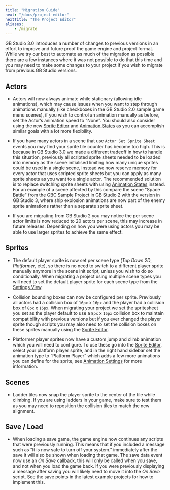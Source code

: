 ```yaml
---
title: "Migration Guide"
next: "/docs/project-editor"
nextTitle: "The Project Editor"
aliases:
    - /migrate
---
```


GB Studio 3.0 introduces a number of changes to previous versions in an effort to improve and future proof the game engine and project format. While we try our best to automate as much of the migration as possible there are a few instances where it was not possible to do that this time and you may need to make some changes to your project if you wish to migrate from previous GB Studio versions.

## Actors

- Actors will now always animate while stationary (allowing idle animations), which may cause issues when you want to step through animations manually (like checkboxes in the GB Studio 2.0 sample game menu scenes), if you wish to control an animation manually as before, set the Actor’s animation speed to “None”. You should also consider using the new [Sprite Editor](/docs/sprites/#sprite-editor) and [Animation States](/docs/sprites/#animation-states) as you can accomplish similar goals with a lot more flexibility.

- If you have many actors in a scene that use `Actor Set Sprite Sheet` events you may find your sprite tile counter has become too high. This is because in GB Studio 3.0 we made a different tradeoff in how to handle this situation, previously all scripted sprite sheets needed to be loaded into memory as the scene initialised limiting how many unique sprites could be used in a single scene, instead we now reserve memory for every actor that uses scripted sprite sheets but you can apply as many sprite sheets as you want to a single actor. The recommended solution is to replace switching sprite sheets with using [Animation States](/docs/sprites/#animation-states) instead. For an example of a scene affected by this compare the scene "Space Battle" from the GBC Sample Project in GB Studio 2 with the version in GB Studio 3, where ship explosion animations are now part of the enemy sprite animations rather than a separate sprite sheet.

- If you are migrating from GB Studio 2 you may notice the per scene actor limits is now reduced to 20 actors per scene, this may increase in future releases. Depending on how you were using actors you may be able to use larger sprites to achieve the same effect.

## Sprites

- The default player sprite is now set per scene type (_Top Down 2D_, _Platformer_, etc), so there is no need to switch to a different player sprite manually anymore in the scene init script, unless you wish to do so conditionally. When migrating a project using multiple scene types you will need to set the default player sprite for each scene type from the [Settings View](/docs/settings/#default-player-sprites).

- Collision bounding boxes can now be configured per sprite. Previously all actors had a collision box of `16px` x `16px` and the player had a collision box of `8px` x `16px`. When migrating your project we set the spritesheet you set as the player default to use a `8px` x `16px` collision box to maintain compatibility with previous versions but if you ever changed the player sprite though scripts you may also need to set the collision boxes on these sprites manually using the [Sprite Editor](/docs/sprites/#sprite-editor).

- Platformer player sprites now have a custom jump and climb animation which you will need to configure. To use these go into the [Sprite Editor](/docs/sprites/#sprite-editor), select your platform player sprite, and in the right hand sidebar set the animation type to “Platform Player” which adds a few more animations you can define for the sprite, see [Animation Settings](/docs/sprites/#animation-settings) for more information.

## Scenes

- Ladder tiles now snap the player sprite to the center of the tile while climbing. If you are using ladders in your game, make sure to test them as you may need to reposition the collision tiles to match the new alignment.

## Save / Load

- When loading a save game, the game engine now continues any scripts that were previously running. This means that if you included a message such as “It is now safe to turn off your system.” immediately after the save it will also be shown when loading that game. The save data event now use an _On Save_ callback, this will only be called when you save, and not when you load the game back. If you were previously displaying a message after saving you will likely need to move it into the _On Save_ script. See the save points in the latest example projects for how to implement this.
